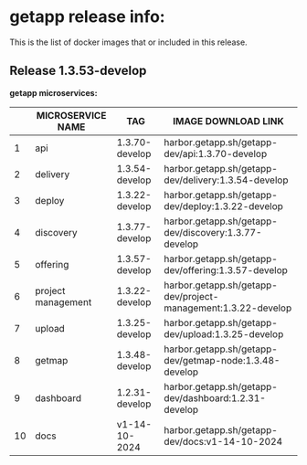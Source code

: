 # getapp release info:

This is the list of docker images that or included in this release.

## Release 1.3.53-develop 

**getapp microservices:**

|   | MICROSERVICE NAME | TAG                     | IMAGE DOWNLOAD LINK                                                    |
|---|--------------------|--------------------------|-------------------------------------------------------------------------|
| 1 | api                | 1.3.70-develop               | harbor.getapp.sh/getapp-dev/api:1.3.70-develop                              |
| 2 | delivery           | 1.3.54-develop          | harbor.getapp.sh/getapp-dev/delivery:1.3.54-develop                    |
| 3 | deploy             | 1.3.22-develop            | harbor.getapp.sh/getapp-dev/deploy:1.3.22-develop                        |
| 4 | discovery          | 1.3.77-develop         | harbor.getapp.sh/getapp-dev/discovery:1.3.77-develop                  |
| 5 | offering           | 1.3.57-develop          | harbor.getapp.sh/getapp-dev/offering:1.3.57-develop                    |
| 6 | project management | 1.3.22-develop | harbor.getapp.sh/getapp-dev/project-management:1.3.22-develop |
| 7 | upload             | 1.3.25-develop            | harbor.getapp.sh/getapp-dev/upload:1.3.25-develop                        |
| 8 | getmap        | 1.3.48-develop            | harbor.getapp.sh/getapp-dev/getmap-node:1.3.48-develop                        |
| 9 | dashboard          | 1.2.31-develop         | harbor.getapp.sh/getapp-dev/dashboard:1.2.31-develop                  |
| 10 | docs         | v1-14-10-2024         | harbor.getapp.sh/getapp-dev/docs:v1-14-10-2024                  |

